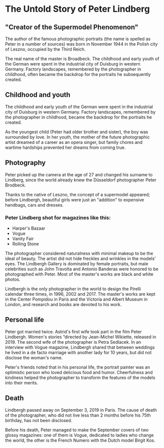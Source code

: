 <!DOCTYPE html>
<html lang="en">
<head>
<meta charset="UTF-8">
<title>Peter Lindberg</title>
</head>
<body> 
	<div>
		<h1>The Untold Story of Peter Lindberg</h1>
		<h2>"Creator of the Supermodel Phenomenon"</h2>
		<p>The author of the famous photographic portraits 
		(the name is spelled as Peter in a number of sources) was born in November 1944 in the Polish city of Leszno,
		 occupied by the Third Reich.</p>
		 <p> The real name of the master is Broadbeck. The childhood and early youth of the
		 German were spent in the industrial city of Duisburg in western Germany. Factory landscapes, remembered by the photographer in childhood, often became the backdrop for the portraits he subsequently created.</p>
		</div>
		<div>
			<h2>Childhood and youth</h2>
			<p>The childhood and early youth of the German were spent in the industrial city of Duisburg in western Germany. Factory landscapes, remembered by the photographer in childhood, became the backdrop for the portraits he created.</p>
			<p>As the youngest child (Peter had older brother and sister), the boy was surrounded by love. In her youth, the mother of the future photographic artist dreamed of a career as an opera singer, but family chores and wartime hardships prevented her dreams from coming true.</p>
		</div>
		<div>
			<h2>Photography</h2>
			<p>Peter picked up the camera at the age of 27 and changed his surname to Lindberg, since the world already knew the Düsseldorf photographer Peter Brodbeck.</p>
			<p>Thanks to the native of Leszno, the concept of a supermodel appeared; before Lindbergh, beautiful girls were just an "addition" to expensive handbags, cars and dresses.</p>
		</div>
		<div>
			<h3>Peter Lindberg shot for magazines like this:</h3>
		</div>
		<ul>
			<li>Harper's Bazaar</li>
			<li>Vogue</li>
			<li>Vanity Fair</li>
			<li>Rolling Stone</li>
		</ul>
		<div>
			<p>The photographer considered naturalness with minimal makeup to be the ideal of beauty. The artist did not hide freckles and wrinkles in the models' eyes. The Lindbergh Gallery is dominated by female portraits, but male celebrities such as John Travolta and Antonio Banderas were honored to be photographed with Peter. Most of the master's works are black and white photos.</p>
			<p>Lindbergh is the only photographer in the world to design the Pirelli calendar three times, in 1996, 2002 and 2017. The master's works are kept in the Center Pompidou in Paris and the Victoria and Albert Museum in London, and research and books are devoted to his work.</p>
		</div>
		<div>
			<h2>Personal life </h2>
			<p>Peter got married twice. Astrid's first wife took part in the film Peter Lindbergh. Women's stories ”directed by Jean-Michel Wikiette, released in 2019. The second wife of the photographer is Petra Sedlacek. In an interview with Vogue magazine, Lindbergh shared that between weddings he lived in a de facto marriage with another lady for 10 years, but did not disclose the woman's name.</p>
			<p>Peter's friends noted that in his personal life, the portrait painter was an optimistic person who loved delicious food and humor. Cheerfulness and kindness helped the photographer to transform the features of the models into their merits.</p>
		</div>
		<div>
			<h2>Death</h2>
			<p>Lindbergh passed away on September 3, 2019 in Paris. The cause of death of the photographer, who did not live less than 2 months before his 75th birthday, has not been disclosed.</p>
			<p>Before his death, Peter managed to make the September covers of two glossy magazines: one of them is Vogue, dedicated to ladies who change the world, the other is the French Numero with the Dutch model Birgit Kos.</p>
		</div>
	</body>
	</html>	
